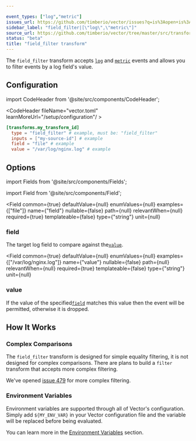 ```yaml
---

event_types: ["log","metric"]
issues_url: https://github.com/timberio/vector/issues?q=is%3Aopen+is%3Aissue+label%3A%22transform%3A+field_filter%22
sidebar_label: "field_filter|[\"log\",\"metric\"]"
source_url: https://github.com/timberio/vector/tree/master/src/transforms/field_filter.rs
status: "beta"
title: "field_filter transform" 
---
```


The `field_filter` transform accepts [`log`][docs.data-model#log] and [`metric`][docs.data-model#metric] events and allows you to filter events by a log field's value.

## Configuration

import CodeHeader from '@site/src/components/CodeHeader';

<CodeHeader fileName="vector.toml" learnMoreUrl="/setup/configuration"/ >

```toml
[transforms.my_transform_id]
  type = "field_filter" # example, must be: "field_filter"
  inputs = ["my-source-id"] # example
  field = "file" # example
  value = "/var/log/nginx.log" # example
```

## Options

import Fields from '@site/src/components/Fields';

import Field from '@site/src/components/Field';

<Fields filters={true}>


<Field
  common={true}
  defaultValue={null}
  enumValues={null}
  examples={["file"]}
  name={"field"}
  nullable={false}
  path={null}
  relevantWhen={null}
  required={true}
  templateable={false}
  type={"string"}
  unit={null}
  >

### field

The target log field to compare against the[`value`](#value).


</Field>


<Field
  common={true}
  defaultValue={null}
  enumValues={null}
  examples={["/var/log/nginx.log"]}
  name={"value"}
  nullable={false}
  path={null}
  relevantWhen={null}
  required={true}
  templateable={false}
  type={"string"}
  unit={null}
  >

### value

If the value of the specified[`field`](#field) matches this value then the event will be permitted, otherwise it is dropped.


</Field>


</Fields>

## How It Works

### Complex Comparisons

The `field_filter` transform is designed for simple equality filtering, it is
not designed for complex comparisons. There are plans to build a `filter`
transform that accepts more complex filtering.

We've opened [issue 479][urls.issue_479] for more complex filtering.



### Environment Variables

Environment variables are supported through all of Vector's configuration.
Simply add `${MY_ENV_VAR}` in your Vector configuration file and the variable
will be replaced before being evaluated.

You can learn more in the [Environment Variables][docs.configuration#environment-variables]
section.


[docs.configuration#environment-variables]: ../../setup/configuration#environment-variables
[docs.data-model#log]: ../../about/data-model#log
[docs.data-model#metric]: ../../about/data-model#metric
[urls.issue_479]: https://github.com/timberio/vector/issues/479
